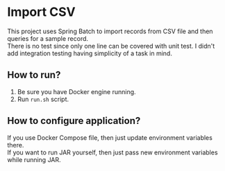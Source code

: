 # Import CSV
This project uses Spring Batch to import records from CSV file and then queries for a sample record.<br>
There is no test since only one line can be covered with unit test. I didn't add integration testing having simplicity of a task in mind.
## How to run?
1. Be sure you have Docker engine running.
2. Run `run.sh` script.
## How to configure application?
If you use Docker Compose file, then just update environment variables there.<br>
If you want to run JAR yourself, then just pass new environment variables while running JAR.
